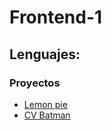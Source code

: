 # Frontend-1
## Lenguajes:
### Proyectos
+ [Lemon pie](https://rociobottinelli.github.io/Frontend-1/LemonPie/) 
+ [CV Batman](https://rociobottinelli.github.io/Frontend-1/CVBatman/)
